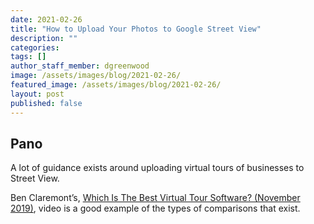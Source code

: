 ```yaml
---
date: 2021-02-26
title: "How to Upload Your Photos to Google Street View"
description: ""
categories: 
tags: []
author_staff_member: dgreenwood
image: /assets/images/blog/2021-02-26/
featured_image: /assets/images/blog/2021-02-26/
layout: post
published: false
---
```




## Pano

A lot of guidance exists around uploading virtual tours of businesses to Street View. 

Ben Claremont’s, [Which Is The Best Virtual Tour Software? (November 2019)](https://www.youtube.com/watch?v=uKkQQ0aHRSc), video is a good example of the types of comparisons that exist.